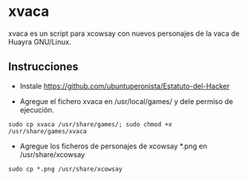 # xvaca

xvaca es un script para xcowsay con nuevos personajes de la vaca de Huayra GNU/Linux.

## Instrucciones

* Instale https://github.com/ubuntuperonista/Estatuto-del-Hacker

* Agregue el fichero xvaca en /usr/local/games/ y dele permiso de ejecución.

<code>sudo cp xvaca /usr/share/games/; sudo chmod +x /usr/share/games/xvaca</code>

* Agregue los ficheros de personajes de xcowsay *.png en /usr/share/xcowsay

<code>sudo cp *.png /usr/share/xcowsay</code>
